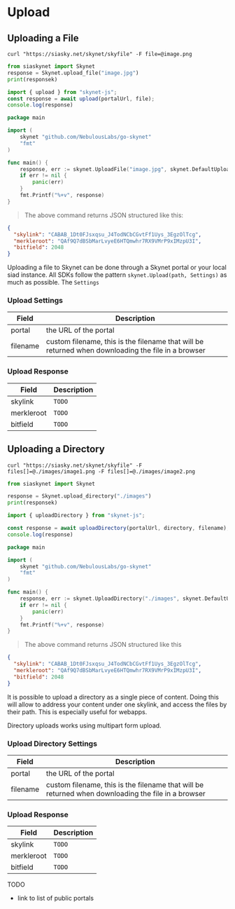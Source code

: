 # Upload

## Uploading a File

```shell
curl "https://siasky.net/skynet/skyfile" -F file=@image.png
```

```python
from siaskynet import Skynet
response = Skynet.upload_file("image.jpg")
print(responsek)
```

```javascript
import { upload } from "skynet-js";
const response = await upload(portalUrl, file);
console.log(response)
```

```go
package main

import (
	skynet "github.com/NebulousLabs/go-skynet"
	"fmt"
)

func main() {
	response, err := skynet.UploadFile("image.jpg", skynet.DefaultUploadOptions)
	if err != nil {
		panic(err)
	}
	fmt.Printf("%+v", response)
}
```

> The above command returns JSON structured like this:

```json
{
  "skylink": "CABAB_1Dt0FJsxqsu_J4TodNCbCGvtFf1Uys_3EgzOlTcg",
  "merkleroot": "QAf9Q7dBSbMarLvyeE6HTQmwhr7RX9VMrP9xIMzpU3I",
  "bitfield": 2048
}
```

Uploading a file to Skynet can be done through a Skynet portal or your
local siad instance. All SDKs follow the pattern `skynet.Upload(path,
Settings)` as much as possible. The `Settings`

### Upload Settings

Field     | Description
--------- | -----------
portal    | the URL of the portal
filename  | custom filename, this is the filename that will be returned when downloading the file in a browser

### Upload Response

Field     | Description
--------- | -----------
skylink   | `TODO`
merkleroot | `TODO`
bitfield | `TODO`

<!-- ### Public Portal
Uploading can be done through a Skynet portal, or your own Sia node. If a file
is uploaded through a portal, the portal owner is paying to host that file, it
will remaining on the network for as long as that file contract is valid. -->

## Uploading a Directory

```shell
curl "https://siasky.net/skynet/skyfile" -F files[]=@./images/image1.png -F files[]=@./images/image2.png
```

```python
from siaskynet import Skynet

response = Skynet.upload_directory("./images")
print(responsek)
```

```javascript
import { uploadDirectory } from "skynet-js";

const response = await uploadDirectory(portalUrl, directory, filename);
console.log(response)
```

```go
package main

import (
	skynet "github.com/NebulousLabs/go-skynet"
	"fmt"
)

func main() {
	response, err := skynet.UploadDirectory("./images", skynet.DefaultUploadOptions)
	if err != nil {
		panic(err)
	}
	fmt.Printf("%+v", response)
}
```

> The above command returns JSON structured like this

```json
{
  "skylink": "CABAB_1Dt0FJsxqsu_J4TodNCbCGvtFf1Uys_3EgzOlTcg",
  "merkleroot": "QAf9Q7dBSbMarLvyeE6HTQmwhr7RX9VMrP9xIMzpU3I",
  "bitfield": 2048
}
```

It is possible to upload a directory as a single piece of content. Doing this
will allow to address your content under one skylink, and access the files by
their path. This is especially useful for webapps.

Directory uploads works using multipart form upload.

### Upload Directory Settings

Field     | Description
--------- | -----------
portal    | the URL of the portal
filename  | custom filename, this is the filename that will be returned when downloading the file in a browser

### Upload Response

Field     | Description
--------- | -----------
skylink   | `TODO`
merkleroot | `TODO`
bitfield | `TODO`

<!---
## API Documentation

This endpoint uploads a file to the network using a stream. If the upload call
fails or quits before the file is fully uploaded, the file can be repaired by a
subsequent call to the upload stream endpoint using the `repair` flag.

### HTTP Request
`POST /skynet/skyfile/<siapath>`

### URL Parameters

Parameter | Description
--------- | -----------
siapath | Location where the file will reside in the renter on the network. The path must be non-empty, may not include any path traversal strings ("./", "../"), and may not begin with a forward-slash character. If the 'root' flag is not set, the path will be prefixed with 'var/skynet/', placing the skyfile into the Sia system's default skynet folder.

### Query String Parameters

<aside class="notice"> All query string parameters are optional </aside>

Parameter | Type | Description
--------- | -----| -----------
basechunkredundancy | uint8 | The amount of redundancy to use when uploading the base chunk. The base chunk is the first chunk of the file, and is always uploaded using 1-of-N redundancy.
convertpath | string | The siapath of an existing siafile that should be converted to a skylink. A new skyfile will be created. Both the new skyfile and the existing siafile are required to be maintained on the network in order for the skylink to remain active. This field is mutually exclusive with uploading streaming.
filename | string | The name of the file. This name will be encoded into the skyfile metadata, and will be a part of the skylink. If the name changes, the skylink will change as well.
dryrun | bool | If dryrun is set to true, the request will return the Skylink of the file without uploading the actual file to the Sia network.
force | bool | If there is already a file that exists at the provided siapath, setting this flag will cause the new file to overwrite/delete the existing file. If this flag is not set, an error will be returned preventing the user from destroying existing data.
mode | uint32 | The file mode / permissions of the file. Users who download this file will be presented a file with this mode. If no mode is set, the default of 0644 will be used.
root | bool | Whether or not to treat the siapath as being relative to the root directory. If this field is not set, the siapath will be interpreted as relative to 'var/skynet'.
skykeyname **UNSTABLE - subject to change in v1.4.9** | string | The name of the skykey that will be used to encrypt this skyfile. Only the name or the ID of the skykey should be specified.
skykeyid **UNSTABLE - subject to change in v1.4.9** | string | The ID of the skykey that will be used to encrypt this skyfile. Only the name or the ID of the skykey should be specified.

<aside class="warning">the parameters 'skykeyid' and 'skykeyname' can not be supplied at the same time</aside>

### HTTP Request Headers

<aside class="notice"> All request headers are optional </aside>

Name | Type | Description
---- | -----| -----------
Content-Disposition | string | If the filename is set in the Content-Disposition field, that filename will be used as the filename of the object being uploaded. Note that this header is only taken into consideration when using a multipart form upload. For more details on setting Content-Disposition: https://developer.mozilla.org/en-US/docs/Web/HTTP/Headers/Content-Disposition
Skynet-Disable-Force | bool | This request header allows overruling the behaviour of the `force` parameter that can be passed in through the query string parameters. This header is useful for Skynet portal operators that would like to have some control over the requests that are being passed to siad. To avoid having to parse query string parameters and overrule them that way, this header can be set to disable the force flag and disallow overwriting the file at the given siapath.

### Response Fields

Field | Type | Description
----- | ---- | -----------
skylink | string | This is the skylink that can be used with the `/skynet/skylink` GET endpoint to retrieve the file that has been uploaded.
merkleroot | hash | This is the hash that is encoded into the skylink.
bitfield | int | This is the bitfield that gets encoded into the skylink. The bitfield contains a version, an offset and a length in a heavily compressed and optimized format.

--->

TODO

- link to list of public portals
